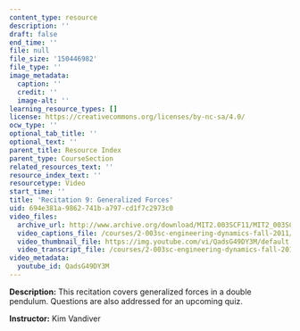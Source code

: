 ```yaml
---
content_type: resource
description: ''
draft: false
end_time: ''
file: null
file_size: '150446982'
file_type: ''
image_metadata:
  caption: ''
  credit: ''
  image-alt: ''
learning_resource_types: []
license: https://creativecommons.org/licenses/by-nc-sa/4.0/
ocw_type: ''
optional_tab_title: ''
optional_text: ''
parent_title: Resource Index
parent_type: CourseSection
related_resources_text: ''
resource_index_text: ''
resourcetype: Video
start_time: ''
title: 'Recitation 9: Generalized Forces'
uid: 694e381a-9862-741b-a797-cd1f7c2973c0
video_files:
  archive_url: http://www.archive.org/download/MIT2.003SCF11/MIT2_003SCF11_rec09_300k.mp4
  video_captions_file: /courses/2-003sc-engineering-dynamics-fall-2011/439420099bb9527a8a5ee6ff131adcbc_QadsG49DY3M.vtt
  video_thumbnail_file: https://img.youtube.com/vi/QadsG49DY3M/default.jpg
  video_transcript_file: /courses/2-003sc-engineering-dynamics-fall-2011/febf3a7eae598ae33da71b1173e2040c_QadsG49DY3M.pdf
video_metadata:
  youtube_id: QadsG49DY3M
---
```

**Description:** This recitation covers generalized forces in a double pendulum. Questions are also addressed for an upcoming quiz.

**Instructor:** Kim Vandiver